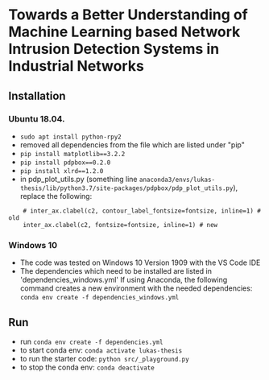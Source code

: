 # Towards a Better Understanding of Machine Learning based Network Intrusion Detection Systems in Industrial Networks

## Installation

### Ubuntu 18.04.

* `sudo apt install python-rpy2`
* removed all dependencies from the file which are listed under "pip"
* `pip install matplotlib==3.2.2`
* `pip install pdpbox==0.2.0`
* `pip install xlrd==1.2.0`
* in pdp_plot_utils.py (something line `anaconda3/envs/lukas-thesis/lib/python3.7/site-packages/pdpbox/pdp_plot_utils.py`), replace the following:

```
    # inter_ax.clabel(c2, contour_label_fontsize=fontsize, inline=1) # old
    inter_ax.clabel(c2, fontsize=fontsize, inline=1) # new
```

### Windows 10

- The code was tested on Windows 10 Version 1909 with the VS Code IDE
- The dependencies which need to be installed are listed in 'dependencies_windows.yml'
  If using Anaconda, the following command creates a new environment with the
  needed dependencies: `conda env create -f dependencies_windows.yml`

## Run

* run `conda env create -f dependencies.yml`
* to start conda env: `conda activate lukas-thesis`
* to run the starter code: `python src/_playground.py`
* to stop the conda env: `conda deactivate`


